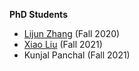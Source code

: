 **PhD Students**

- [Lijun Zhang](https://zhanglijun95.github.io/resume/) (Fall 2020)
- [Xiao Liu](https://johnsmith2012.github.io/resume/) (Fall 2021)
- Kunjal Panchal (Fall 2021)




